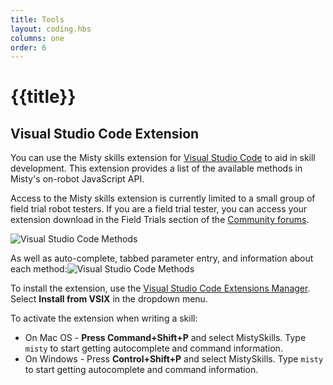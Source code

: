 ```yaml
---
title: Tools
layout: coding.hbs
columns: one
order: 6
---
```


# {{title}}

## Visual Studio Code Extension

You can use the Misty skills extension for [Visual Studio Code](https://code.visualstudio.com/) to aid in skill development. This extension provides a list of the available methods in Misty's on-robot JavaScript API.

Access to the Misty skills extension is currently limited to a small group of field trial robot testers. If you are a field trial tester, you can access your extension download in the Field Trials section of the [Community forums](https://community.mistyrobotics.com/).

![Visual Studio Code Methods](../../../assets/images/vsc-extension-2.png)

As well as auto-complete, tabbed parameter entry, and information about each method:![Visual Studio Code Methods](../../../assets/images/vsc-extension-1.png)

To install the extension, use the [Visual Studio Code Extensions Manager](https://code.visualstudio.com/docs/editor/extension-gallery). Select **Install from VSIX** in the dropdown menu.

To activate the extension when writing a skill:
* On Mac OS - **Press Command+Shift+P** and select MistySkills. Type `misty` to start getting autocomplete and command information.
* On Windows - Press **Control+Shift+P** and select MistySkills. Type `misty` to start getting autocomplete and command information.